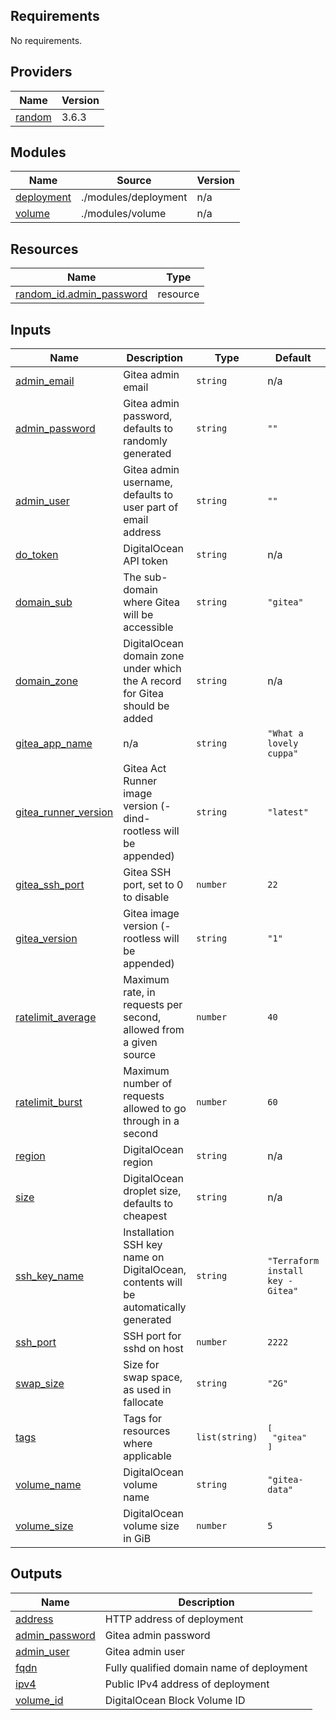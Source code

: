 ## Requirements

No requirements.

## Providers

| Name | Version |
|------|---------|
| <a name="provider_random"></a> [random](#provider\_random) | 3.6.3 |

## Modules

| Name | Source | Version |
|------|--------|---------|
| <a name="module_deployment"></a> [deployment](#module\_deployment) | ./modules/deployment | n/a |
| <a name="module_volume"></a> [volume](#module\_volume) | ./modules/volume | n/a |

## Resources

| Name | Type |
|------|------|
| [random_id.admin_password](https://registry.terraform.io/providers/hashicorp/random/latest/docs/resources/id) | resource |

## Inputs

| Name | Description | Type | Default | Required |
|------|-------------|------|---------|:--------:|
| <a name="input_admin_email"></a> [admin\_email](#input\_admin\_email) | Gitea admin email | `string` | n/a | yes |
| <a name="input_admin_password"></a> [admin\_password](#input\_admin\_password) | Gitea admin password, defaults to randomly generated | `string` | `""` | no |
| <a name="input_admin_user"></a> [admin\_user](#input\_admin\_user) | Gitea admin username, defaults to user part of email address | `string` | `""` | no |
| <a name="input_do_token"></a> [do\_token](#input\_do\_token) | DigitalOcean API token | `string` | n/a | yes |
| <a name="input_domain_sub"></a> [domain\_sub](#input\_domain\_sub) | The sub-domain where Gitea will be accessible | `string` | `"gitea"` | no |
| <a name="input_domain_zone"></a> [domain\_zone](#input\_domain\_zone) | DigitalOcean domain zone under which the A record for Gitea should be added | `string` | n/a | yes |
| <a name="input_gitea_app_name"></a> [gitea\_app\_name](#input\_gitea\_app\_name) | n/a | `string` | `"What a lovely cuppa"` | no |
| <a name="input_gitea_runner_version"></a> [gitea\_runner\_version](#input\_gitea\_runner\_version) | Gitea Act Runner image version (-dind-rootless will be appended) | `string` | `"latest"` | no |
| <a name="input_gitea_ssh_port"></a> [gitea\_ssh\_port](#input\_gitea\_ssh\_port) | Gitea SSH port, set to 0 to disable | `number` | `22` | no |
| <a name="input_gitea_version"></a> [gitea\_version](#input\_gitea\_version) | Gitea image version (-rootless will be appended) | `string` | `"1"` | no |
| <a name="input_ratelimit_average"></a> [ratelimit\_average](#input\_ratelimit\_average) | Maximum rate, in requests per second, allowed from a given source | `number` | `40` | no |
| <a name="input_ratelimit_burst"></a> [ratelimit\_burst](#input\_ratelimit\_burst) | Maximum number of requests allowed to go through in a second | `number` | `60` | no |
| <a name="input_region"></a> [region](#input\_region) | DigitalOcean region | `string` | n/a | yes |
| <a name="input_size"></a> [size](#input\_size) | DigitalOcean droplet size, defaults to cheapest | `string` | n/a | yes |
| <a name="input_ssh_key_name"></a> [ssh\_key\_name](#input\_ssh\_key\_name) | Installation SSH key name on DigitalOcean, contents will be automatically generated | `string` | `"Terraform install key - Gitea"` | no |
| <a name="input_ssh_port"></a> [ssh\_port](#input\_ssh\_port) | SSH port for sshd on host | `number` | `2222` | no |
| <a name="input_swap_size"></a> [swap\_size](#input\_swap\_size) | Size for swap space, as used in fallocate | `string` | `"2G"` | no |
| <a name="input_tags"></a> [tags](#input\_tags) | Tags for resources where applicable | `list(string)` | <pre>[<br>  "gitea"<br>]</pre> | no |
| <a name="input_volume_name"></a> [volume\_name](#input\_volume\_name) | DigitalOcean volume name | `string` | `"gitea-data"` | no |
| <a name="input_volume_size"></a> [volume\_size](#input\_volume\_size) | DigitalOcean volume size in GiB | `number` | `5` | no |

## Outputs

| Name | Description |
|------|-------------|
| <a name="output_address"></a> [address](#output\_address) | HTTP address of deployment |
| <a name="output_admin_password"></a> [admin\_password](#output\_admin\_password) | Gitea admin password |
| <a name="output_admin_user"></a> [admin\_user](#output\_admin\_user) | Gitea admin user |
| <a name="output_fqdn"></a> [fqdn](#output\_fqdn) | Fully qualified domain name of deployment |
| <a name="output_ipv4"></a> [ipv4](#output\_ipv4) | Public IPv4 address of deployment |
| <a name="output_volume_id"></a> [volume\_id](#output\_volume\_id) | DigitalOcean Block Volume ID |
